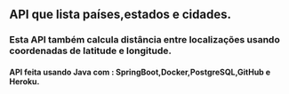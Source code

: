 ## API que lista países,estados e cidades.
### Esta API também calcula distância entre localizações usando coordenadas de latitude e longitude.

#### API feita usando Java com : SpringBoot,Docker,PostgreSQL,GitHub e Heroku.
